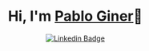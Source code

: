 <div align="center">
<h1 align="center">Hi, I'm <a href="https://www.linkedin.com/in/pablo-giner-barrios/">Pablo Giner</a>👋</h1>
</div>
<div align="center">
  <a href="https://www.linkedin.com/in/pablo-giner-barrios/">
    <img src="https://img.shields.io/badge/Linkedin-Pablo_Giner-blue" alt="Linkedin Badge">
  </a>
</div>
<!--
**PabloGinerBarrios/PabloGinerBarrios** is a ✨ _special_ ✨ repository because its `README.md` (this file) appears on your GitHub profile.

Here are some ideas to get you started:

- 🔭 I’m currently working on ...
- 🌱 I’m currently learning ...
- 👯 I’m looking to collaborate on ...
- 🤔 I’m looking for help with ...
- 💬 Ask me about ...
- 📫 How to reach me: ...
- 😄 Pronouns: ...
- ⚡ Fun fact: ...
-->
